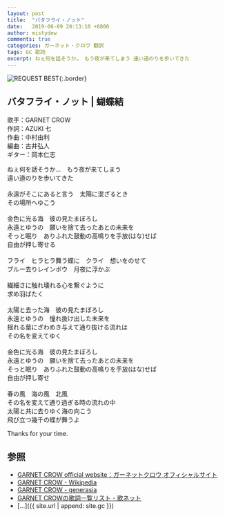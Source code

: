 ```yaml
---
layout: post
title:  "バタフライ・ノット"
date:   2019-06-09 20:13:10 +0800
author: mistydew
comments: true
categories: ガーネット・クロウ 翻訳
tags: GC 歌詞
excerpt: ねぇ何を話そうか…　もう夜が来てしまう 遠い道のりを歩いてきた
---
```

![REQUEST BEST](https://raw.githubusercontent.com/mistydew/gc2/master/cover/best/BEST05_REQUEST%20BEST.jpg){:.border}

## バタフライ・ノット | 蝴蝶結

歌手：GARNET CROW<br>
作詞：AZUKI 七<br>
作曲：中村由利<br>
編曲：古井弘人<br>
ギター：岡本仁志

ねぇ何を話そうか…　もう夜が来てしまう<br>
遠い道のりを歩いてきた<br>
<br>
永遠がそこにあると言う　太陽に混ざるとき<br>
その場所へゆこう<br>
<br>
金色に光る海　彼の見たまぼろし<br>
永遠とゆうの　願いを捨て去ったあとの未来を<br>
そっと眠り　ありふれた鼓動の高鳴りを手放(はな)せば<br>
自由が押し寄せる<br>
<br>
フライ　ヒラヒラ舞う蝶に　クライ　想いをのせて<br>
ブルー去りレインボウ　月夜に浮かぶ<br>
<br>
繊細さに触れ壊れる心を繋ぐように<br>
求め羽ばたく<br>
<br>
太陽と去った海　彼の見たまぼろし<br>
永遠とゆうの　憧れ抜け出した未来を<br>
揺れる葉にざわめき与えて通り抜ける流れは<br>
その名を変えてゆく<br>
<br>
金色に光る海　彼の見たまぼろし<br>
永遠とゆうの　願いを捨て去ったあとの未来を<br>
そっと眠り　ありふれた鼓動の高鳴りを手放(はな)せば<br>
自由が押し寄せ<br>
<br>
春の風　海の風　北風<br>
その名を変えて通り過ぎる時の流れの中<br>
太陽と共に去りゆく海の向こう<br>
飛び立つ幾千の蝶が舞うよ

Thanks for your time.

## 参照
* [GARNET CROW official website：ガーネットクロウ オフィシャルサイト](http://www.garnetcrow.com)
* [GARNET CROW - Wikipedia](https://ja.wikipedia.org/wiki/GARNET_CROW)
* [GARNET CROW - generasia](https://www.generasia.com/wiki/GARNET_CROW)
* [GARNET CROWの歌詞一覧リスト - 歌ネット](https://www.uta-net.com/artist/344)
* [...]({{ site.url | append: site.gc }})
